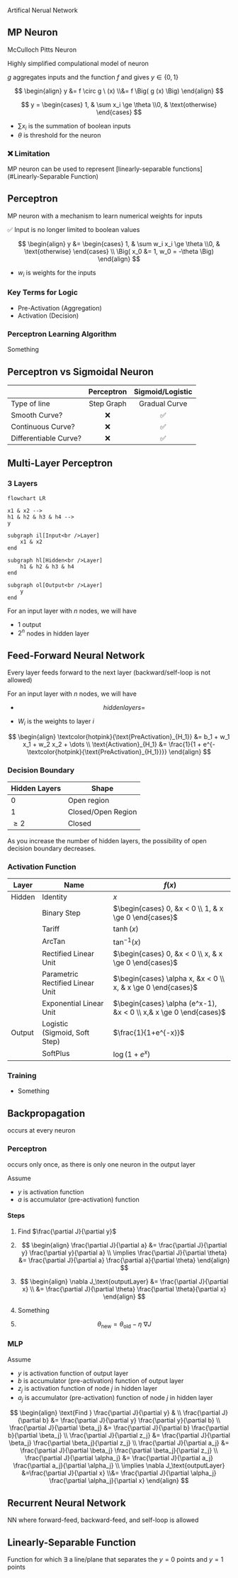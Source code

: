 Artifical Nerual Network

## MP Neuron

McCulloch Pitts Neuron

Highly simplified compulational model of neuron

$g$ aggregates inputs and the function $f$ and gives $y \in \{ 0, 1 \}$

$$
\begin{align}
y &= f \circ g \ (x) \\&= f \Big( g (x) \Big)
\end{align}
$$

$$
y = \begin{cases}
1, & \sum x_i \ge \theta \\0, & \text{otherwise}
\end{cases}
$$

- $\sum x_i$ is the summation of boolean inputs
- $\theta$ is threshold for the neuron

### ❌ Limitation

MP neuron can be used to represent [linearly-separable functions](#Linearly-Separable Function)

## Perceptron

MP neuron with a mechanism to learn numerical weights for inputs

✅ Input is no longer limited to boolean values

$$
\begin{align}
y
&= \begin{cases}
1, & \sum w_i x_i \ge \theta \\0, & \text{otherwise}
\end{cases} \\
\Big(
x_0 &= 1, w_0 = -\theta
\Big)
\end{align}
$$

- $w_i$ is weights for the inputs

### Key Terms for Logic

- Pre-Activation (Aggregation)
- Activation (Decision)

### Perceptron Learning Algorithm

Something

## Perceptron vs Sigmoidal Neuron

|                       | Perceptron | Sigmoid/Logistic |
| --------------------- | :--------: | :--------------: |
| Type of line          | Step Graph |  Gradual Curve   |
| Smooth Curve?         |     ❌      |        ✅         |
| Continuous Curve?     |     ❌      |        ✅         |
| Differentiable Curve? |     ❌      |        ✅         |

## Multi-Layer Perceptron

### 3 Layers

```mermaid
flowchart LR

x1 & x2 -->
h1 & h2 & h3 & h4 -->
y

subgraph il[Input<br />Layer]
	x1 & x2
end

subgraph hl[Hidden<br />Layer]
	h1 & h2 & h3 & h4
end

subgraph ol[Output<br />Layer]
	y
end
```

For an input layer with $n$ nodes, we will have

- 1 output
- $2^n$ nodes in hidden layer

## Feed-Forward Neural Network

Every layer feeds forward to the next layer (backward/self-loop is not allowed)

For an input layer with $n$ nodes, we will have

- $$
  hidden layers = 
  $$

- $W_i$ is the weights to layer $i$

$$
\begin{align}
\textcolor{hotpink}{\text{PreActivation}_{H_1}}
&= b_1 + w_1 x_1 + w_2 x_2 + \dots \\
\text{Activation}_{H_1}
&= \frac{1}{1 + e^{- \textcolor{hotpink}{\text{PreActivation}_{H_1}}}}
\end{align}
$$

### Decision Boundary

| Hidden Layers | Shape              |
| ------------- | ------------------ |
| 0             | Open region        |
| 1             | Closed/Open Region |
| $\ge 2$       | Closed             |

As you increase the number of hidden layers, the possibility of open decision boundary decreases.

### Activation Function

| Layer  | Name                               | $f(x)$                                                       |
| ------ | ---------------------------------- | ------------------------------------------------------------ |
| Hidden | Identity                           | $x$                                                          |
|        | Binary Step                        | $\begin{cases} 0, &x < 0 \\ 1, & x \ge 0 \end{cases}$        |
|        | Tariff                             | $\tanh(x)$                                                   |
|        | ArcTan                             | $\tan^{-1} (x)$                                              |
|        | Rectified Linear Unit              | $\begin{cases} 0, &x < 0 \\ x, & x \ge 0 \end{cases}$        |
|        | Parametric Rectified Linear Unit   | $\begin{cases} \alpha x, &x < 0 \\ x, & x \ge 0 \end{cases}$ |
|        | Exponential Linear Unit            | $\begin{cases} \alpha (e^x-1), &x < 0 \\ x,&  x \ge 0 \end{cases}$ |
| Output | Logistic<br />(Sigmoid, Soft Step) | $\frac{1}{1+e^{-x}}$                                         |
|        | SoftPlus                           | $\log(1+e^x)$                                                |

### Training

- Something

## Backpropagation

occurs at every neuron

### Perceptron

occurs only once, as there is only one neuron in the output layer

Assume

- $y$ is activation function
- $a$ is accumulator (pre-activation) function

#### Steps

1. Find $\frac{\partial J}{\partial y}$

2. $$
   \begin{align}
   \frac{\partial J}{\partial a}
   &= \frac{\partial J}{\partial y} \frac{\partial y}{\partial a} \\   
   \implies \frac{\partial J}{\partial \theta}
   &= \frac{\partial J}{\partial a} \frac{\partial a}{\partial \theta}
   \end{align}
   $$

3. $$
   \begin{align}
   \nabla J_\text{outputLayer}
   &= \frac{\partial J}{\partial x} \\   &= \frac{\partial J}{\partial \theta} \frac{\partial \theta}{\partial x}
   \end{align}
   $$

4. Something

5. $$
   \theta_\text{new} = \theta_\text{old} - \eta \ \nabla J
   $$

### MLP

Assume

- $y$ is activation function of output layer
- $b$ is accumulator (pre-activation) function of output layer
- $z_j$ is activation function of node $j$ in hidden layer
- $a_j$ is accumulator (pre-activation) function of node $j$ in hidden layer

$$
\begin{align}
\text{Find } \frac{\partial J}{\partial y} & \\ 
\frac{\partial J}{\partial b}
&= \frac{\partial J}{\partial y} \frac{\partial y}{\partial b} \\
\frac{\partial J}{\partial \beta_j}
&= \frac{\partial J}{\partial b} \frac{\partial b}{\partial \beta_j} \\
\frac{\partial J}{\partial z_j}
&= \frac{\partial J}{\partial \beta_j} \frac{\partial \beta_j}{\partial z_j} \\
\frac{\partial J}{\partial a_j}
&= \frac{\partial J}{\partial \beta_j} \frac{\partial \beta_j}{\partial z_j} \\
\frac{\partial J}{\partial \alpha_j}
&= \frac{\partial J}{\partial a_j} \frac{\partial a_j}{\partial \alpha_j} \\
\implies
\nabla J_\text{outputLayer}
&=\frac{\partial J}{\partial x} \\&= \frac{\partial J}{\partial \alpha_j} \frac{\partial \alpha_j}{\partial x}
\end{align}
$$

## Recurrent Neural Network

NN where forward-feed, backward-feed, and self-loop is allowed

## Linearly-Separable Function

Function for which $\exists$ a line/plane that separates the $y=0$ points and $y=1$ points
